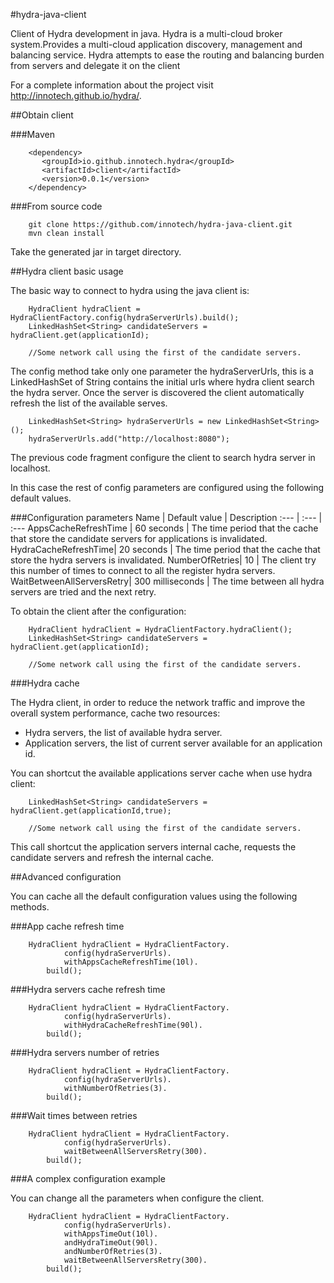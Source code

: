 #hydra-java-client

Client of Hydra development in java. Hydra is a multi-cloud broker system.Provides a multi-cloud application discovery, management and balancing service. Hydra attempts to ease the routing and balancing burden from servers and delegate it on the client 

For a complete information about the project visit http://innotech.github.io/hydra/.


##Obtain client

###Maven

```
    <dependency>
       <groupId>io.github.innotech.hydra</groupId>
       <artifactId>client</artifactId>
       <version>0.0.1</version>
    </dependency>
```

###From source code 

```
    git clone https://github.com/innotech/hydra-java-client.git
    mvn clean install
```

Take the generated jar in target directory.

##Hydra client basic usage

The basic way to connect to hydra using the java client is:

```
    HydraClient hydraClient = HydraClientFactory.config(hydraServerUrls).build();
    LinkedHashSet<String> candidateServers = hydraClient.get(applicationId);
  
    //Some network call using the first of the candidate servers.

```

The config method take only one parameter the hydraServerUrls, this is a LinkedHashSet of String contains the initial urls where hydra client search the hydra server. Once the server is discovered the client automatically refresh the list of the available serves.

```
    LinkedHashSet<String> hydraServerUrls = new LinkedHashSet<String>();
    hydraServerUrls.add("http://localhost:8080");
```

The previous code fragment configure the client to search hydra server in localhost.

In this case the rest of config parameters are configured using the following default values.

###Configuration parameters
Name | Default value | Description 
:---  | :--- | :---
AppsCacheRefreshTime | 60 seconds | The time period that the cache that store the candidate servers for applications is invalidated.
HydraCacheRefreshTime| 20 seconds | The time period that the cache that store the hydra servers is invalidated.
NumberOfRetries| 10 | The client try this number of times to connect to all the register hydra servers.
WaitBetweenAllServersRetry| 300 milliseconds | The time between all hydra servers are tried and the next retry.

To obtain the client after the configuration:

```
    HydraClient hydraClient = HydraClientFactory.hydraClient();
    LinkedHashSet<String> candidateServers = hydraClient.get(applicationId);
  
    //Some network call using the first of the candidate servers.
```

###Hydra cache

The Hydra client, in order to reduce the network traffic and improve the overall system performance, cache two resources:

+ Hydra servers, the list of available hydra server.
+ Application servers, the list of current server available for an application id.

You can shortcut the available applications server cache when use hydra client:

```
    LinkedHashSet<String> candidateServers = hydraClient.get(applicationId,true);
  
    //Some network call using the first of the candidate servers.
```

This call shortcut the application servers internal cache, requests the candidate servers and refresh the internal cache.

##Advanced configuration

You can cache all the default configuration values using the following methods.

###App cache refresh time

```
    HydraClient hydraClient = HydraClientFactory.
            config(hydraServerUrls).
            withAppsCacheRefreshTime(10l).
        build();
```

###Hydra servers cache refresh time

```
    HydraClient hydraClient = HydraClientFactory.
            config(hydraServerUrls).
            withHydraCacheRefreshTime(90l).
        build();
```

###Hydra servers number of retries

```
    HydraClient hydraClient = HydraClientFactory.
            config(hydraServerUrls).
            withNumberOfRetries(3).
        build();
```

###Wait times between retries

```
    HydraClient hydraClient = HydraClientFactory.
            config(hydraServerUrls).
            waitBetweenAllServersRetry(300).
        build();
```

###A complex configuration example

You can change all the parameters when configure the client.

```
    HydraClient hydraClient = HydraClientFactory.
            config(hydraServerUrls).
            withAppsTimeOut(10l).
            andHydraTimeOut(90l).
            andNumberOfRetries(3).
            waitBetweenAllServersRetry(300).
        build();
```
